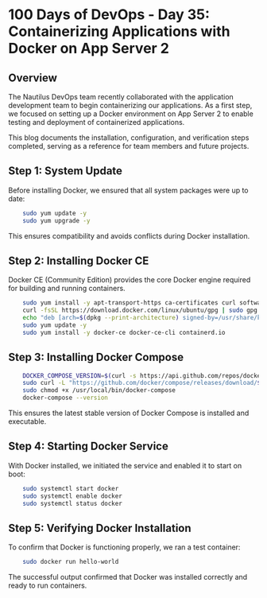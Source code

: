 # 100 Days of DevOps - Day 35: Containerizing Applications with Docker on App Server 2

## Overview

The Nautilus DevOps team recently collaborated with the application development team to begin containerizing our applications. As a first step, we focused on setting up a Docker environment on App Server 2 to enable testing and deployment of containerized applications.

This blog documents the installation, configuration, and verification steps completed, serving as a reference for team members and future projects.

## Step 1: System Update

Before installing Docker, we ensured that all system packages were up to date:
```bash
    sudo yum update -y
    sudo yum upgrade -y
```
This ensures compatibility and avoids conflicts during Docker installation.

## Step 2: Installing Docker CE

Docker CE (Community Edition) provides the core Docker engine required for building and running containers.

```bash
    sudo yum install -y apt-transport-https ca-certificates curl software-properties-common
    curl -fsSL https://download.docker.com/linux/ubuntu/gpg | sudo gpg --dearmor -o /usr/share/keyrings/docker-archive-keyring.gpg
    echo "deb [arch=$(dpkg --print-architecture) signed-by=/usr/share/keyrings/docker-archive-keyring.gpg] https://download.docker.com/linux/ubuntu $(lsb_release -cs) stable" | sudo tee /etc/apt/sources.list.d/docker.list > /dev/null
    sudo yum update -y
    sudo yum install -y docker-ce docker-ce-cli containerd.io
```

## Step 3: Installing Docker Compose
```bash
    DOCKER_COMPOSE_VERSION=$(curl -s https://api.github.com/repos/docker/compose/releases/latest | grep tag_name | cut -d '"' -f 4)
    sudo curl -L "https://github.com/docker/compose/releases/download/${DOCKER_COMPOSE_VERSION}/docker-compose-$(uname -s)-$(uname -m)" -o /usr/local/bin/docker-compose
    sudo chmod +x /usr/local/bin/docker-compose
    docker-compose --version
```
This ensures the latest stable version of Docker Compose is installed and executable.

## Step 4: Starting Docker Service
With Docker installed, we initiated the service and enabled it to start on boot:
```bash
    sudo systemctl start docker
    sudo systemctl enable docker
    sudo systemctl status docker
```

## Step 5: Verifying Docker Installation
To confirm that Docker is functioning properly, we ran a test container:
```bash
    sudo docker run hello-world
```
The successful output confirmed that Docker was installed correctly and ready to run containers.


